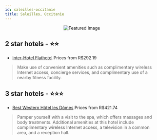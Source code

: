 ```yaml
---
id: saleilles-occitanie
title: Saleilles, Occitanie
---
```


<center><img src="https://i.travelapi.com/hotels/5000000/4800000/4799200/4799198/1bf3d618_z.jpg" alt="Featured Image" /></center>


##  2 star hotels - ⭐️⭐️

-    [Inter-Hotel Flathotel](https://us.hurb.com/hotels/saleilles/inter-hotel-flathotel-JNP-JP401659?cmp=18055) Prices from R$292.19
   > Make use of convenient amenities such as complimentary wireless Internet access, concierge services, and complimentary use of a nearby fitness facility.

##  3 star hotels - ⭐️⭐️⭐️

-    [Best Western Hôtel les Dômes](https://us.hurb.com/hotels/saleilles/best-western-hotel-les-domes-JNP-JP132322?cmp=18055) Prices from R$421.74
   > Pamper yourself with a visit to the spa, which offers massages and body treatments. Additional amenities at this hotel include complimentary wireless Internet access, a television in a common area, and a reception hall.
